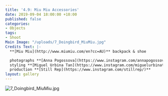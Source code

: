 ```yaml
---
title: '4.9: Miu Miu Accessories'
date: 2019-09-04 18:00:00 +10:00
published: false
categories:
- Objects
tags:
- Shoot
Main Image: "/uploads/7_Doingbird_MiuMiu.jpg"
Credits Text: |-
  **[Miu Miu](http://www.miumiu.com/en?cc=AU)** backpack & shoe

  photographs **[Anna Pogossova](https://www.instagram.com/annapogossova/)** at **[B&A](https://www.instagram.com/barepsau/)**
  styling **[Miguel Urbina Tan](https://www.instagram.com/miguelurbinatan/)**
  production **[Still Rep](https://www.instagram.com/stillrep/)**
layout: gallery
---
```


![7_Doingbird_MiuMiu.jpg](/uploads/7_Doingbird_MiuMiu.jpg)